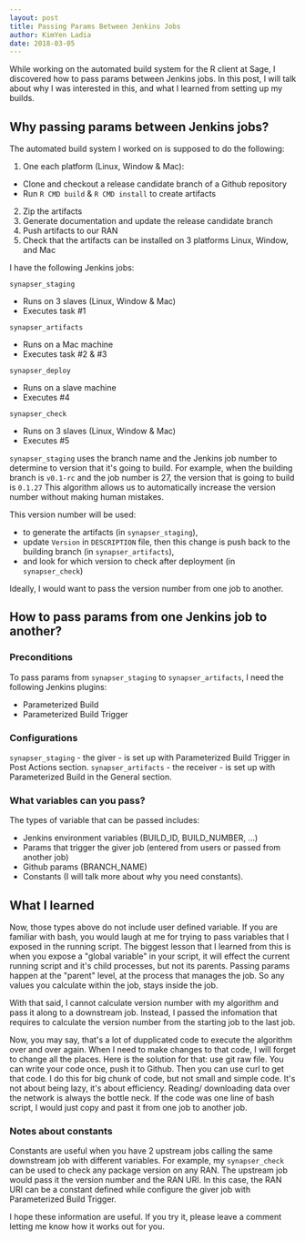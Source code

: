 ```yaml
---
layout: post
title: Passing Params Between Jenkins Jobs
author: KimYen Ladia
date: 2018-03-05
---
```


While working on the automated build system for the R client at Sage, I discovered how to pass params between Jenkins jobs. In this post, I will talk about why I was interested in this, and what I learned from setting up my builds.

## Why passing params between Jenkins jobs?

The automated build system I worked on is supposed to do the following:
1. One each platform (Linux, Window & Mac):
* Clone and checkout a release candidate branch of a Github repository
* Run `R CMD build` & `R CMD install` to create artifacts
2. Zip the artifacts
3. Generate documentation and update the release candidate branch
4. Push artifacts to our RAN
5. Check that the artifacts can be installed on 3 platforms Linux, Window, and Mac

I have the following Jenkins jobs:

`synapser_staging`
* Runs on 3 slaves (Linux, Window & Mac)
* Executes task #1

`synapser_artifacts`
* Runs on a Mac machine
* Executes task #2 & #3

`synapser_deploy`
* Runs on a slave machine
* Executes #4

`synapser_check`
* Runs on 3 slaves (Linux, Window & Mac)
* Executes #5

`synapser_staging` uses the branch name and the Jenkins job number to determine to version that it's going to build. For example, when the building branch is `v0.1-rc` and the job number is 27, the version that is going to build is `0.1.27` This algorithm allows us to automatically increase the version number without making human mistakes. 

This version number will be used:
* to generate the artifacts (in `synapser_staging`),
* update `Version` in `DESCRIPTION` file, then this change is push back to the building branch (in `synapser_artifacts`),
* and look for which version to check after deployment (in `synapser_check`)

Ideally, I would want to pass the version number from one job to another. 

## How to pass params from one Jenkins job to another?

### Preconditions

To pass params from `synapser_staging` to `synapser_artifacts`, I need the following Jenkins plugins:
* Parameterized Build
* Parameterized Build Trigger 

### Configurations

`synapser_staging` - the giver - is set up with Parameterized Build Trigger in Post Actions section. `synapser_artifacts` - the receiver - is set up with Parameterized Build in the General section. 

### What variables can you pass?

The types of variable that can be passed includes:
* Jenkins environment variables (BUILD_ID, BUILD_NUMBER, ...)
* Params that trigger the giver job (entered from users or passed from another job)
* Github params (BRANCH_NAME)
* Constants (I will talk more about why you need constants).

## What I learned

Now, those types above do not include user defined variable. If you are familiar with bash, you would laugh at me for trying to pass variables that I exposed in the running script. The biggest lesson that I learned from this is when you expose a "global variable" in your script, it will effect the current running script and it's child processes, but not its parents. Passing params happen at the "parent" level, at the process that manages the job. So any values you calculate within the job, stays inside the job. 

With that said, I cannot calculate version number with my algorithm and pass it along to a downstream job. Instead, I passed the infomation that requires to calculate the version number from the starting job to the last job. 

Now, you may say, that's a lot of dupplicated code to execute the algorithm over and over again. When I need to make changes to that code, I will forget to change all the places. Here is the solution for that: use git raw file. You can write your code once, push it to Github. Then you can use curl to get that code. I do this for big chunk of code, but not small and simple code. It's not about being lazy, it's about efficiency. Reading/ downloading data over the network is always the bottle neck. If the code was one line of bash script, I would just copy and past it from one job to another job.

### Notes about constants 

Constants are useful when you have 2 upstream jobs calling the same downstream job with different variables. For example, my `synapser_check` can be used to check any package version on any RAN. The upstream job would pass it the version number and the RAN URI. In this case, the RAN URI can be a constant defined while configure the giver job with Parameterized Build Trigger.

I hope these information are useful. If you try it, please leave a comment letting me know how it works out for you. 

